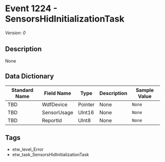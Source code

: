 # Event 1224 - SensorsHidInitializationTask
###### Version: 0

## Description
None

## Data Dictionary
|Standard Name|Field Name|Type|Description|Sample Value|
|---|---|---|---|---|
|TBD|WdfDevice|Pointer|None|`None`|
|TBD|SensorUsage|UInt16|None|`None`|
|TBD|ReportId|UInt8|None|`None`|

## Tags
* etw_level_Error
* etw_task_SensorsHidInitializationTask
